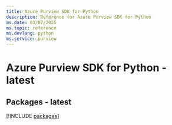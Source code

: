 ```yaml
---
title: Azure Purview SDK for Python
description: Reference for Azure Purview SDK for Python
ms.date: 03/07/2025
ms.topic: reference
ms.devlang: python
ms.service: purview
---
```

# Azure Purview SDK for Python - latest
## Packages - latest
[!INCLUDE [packages](purview-index.md)]